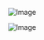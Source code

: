 ![Image](https://github.com/user-attachments/assets/cf3fdcd5-2a50-41b9-bc2c-19ff5c10d276)

![Image](https://github.com/user-attachments/assets/eb33b737-f000-4a5b-a904-7c3654881840)
